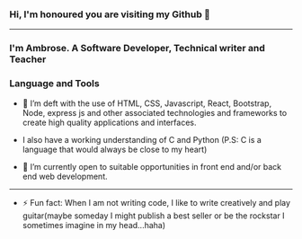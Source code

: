 ### Hi, I'm honoured you are visiting my Github 👋
----
<!--
**Ambrose23456/ambrose23456** is a ✨ _special_ ✨ repository because its `README.md` (this file) appears on your GitHub profile.



Here are some ideas to get you started:



- 👯 I’m looking to collaborate on ...
- 🤔 I’m looking for help with ...
- 💬 Ask me about ...
- 📫 Feel free to connect over email 
- 😄 Pronouns: ...
-->
### I'm Ambrose. A Software Developer, Technical writer and Teacher 
### Language and Tools
- 🌱 I’m deft with the use of HTML, CSS, Javascript, React, Bootstrap, Node, express js and other
      associated technologies and frameworks to create high quality applications and interfaces.

-    I also have a working understanding of C and Python (P.S: C is a language that would always be close to my heart)
      
- 🔭 I’m currently open to suitable opportunities in front end and/or back end web development.
----
- ⚡ Fun fact: When I am not writing code, I like to write creatively and play guitar(maybe someday I might publish a best seller
               or be the rockstar I sometimes imagine in my head...haha)
